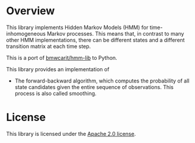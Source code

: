 # Overview

This library implements Hidden Markov Models (HMM) for time-inhomogeneous Markov processes.
This means that, in contrast to many other HMM implementations, there can be different
states and a different transition matrix at each time step.

This is a port of [bmwcarit/hmm-lib](https://github.com/bmwcarit/hmm-lib) to Python.

This library provides an implementation of
* The forward-backward algorithm, which computes the probability of all state candidates given
the entire sequence of observations. This process is also called smoothing.

# License

This library is licensed under the
[Apache 2.0 license](http://www.apache.org/licenses/LICENSE-2.0.html).
